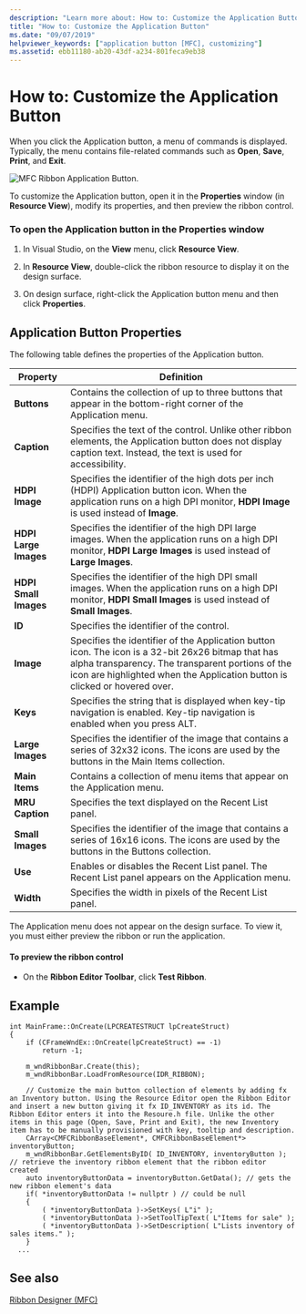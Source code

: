 ```yaml
---
description: "Learn more about: How to: Customize the Application Button"
title: "How to: Customize the Application Button"
ms.date: "09/07/2019"
helpviewer_keywords: ["application button [MFC], customizing"]
ms.assetid: ebb11180-ab20-43df-a234-801feca9eb38
---
```

# How to: Customize the Application Button

When you click the Application button, a menu of commands is displayed. Typically, the menu contains file-related commands such as **Open**, **Save**, **Print**, and **Exit**.

![MFC Ribbon Application Button.](../mfc/media/application_button.png "MFC Ribbon Application Button")

To customize the Application button, open it in the **Properties** window (in **Resource View**), modify its properties, and then preview the ribbon control.

### To open the Application button in the Properties window

1. In Visual Studio, on the **View** menu, click **Resource View**.

1. In **Resource View**, double-click the ribbon resource to display it on the design surface.

1. On design surface, right-click the Application button menu and then click **Properties**.

## Application Button Properties

The following table defines the properties of the Application button.

|Property|Definition|
|--------------|----------------|
|**Buttons**|Contains the collection of up to three buttons that appear in the bottom-right corner of the Application menu.|
|**Caption**|Specifies the text of the control. Unlike other ribbon elements, the Application button does not display caption text. Instead, the text is used for accessibility.|
|**HDPI Image**|Specifies the identifier of the high dots per inch (HDPI) Application button icon. When the application runs on a high DPI monitor, **HDPI Image** is used instead of **Image**.|
|**HDPI Large Images**|Specifies the identifier of the high DPI large images. When the application runs on a high DPI monitor, **HDPI Large Images** is used instead of **Large Images**.|
|**HDPI Small Images**|Specifies the identifier of the high DPI small images. When the application runs on a high DPI monitor, **HDPI Small Images** is used instead of **Small Images**.|
|**ID**|Specifies the identifier of the control.|
|**Image**|Specifies the identifier of the Application button icon. The icon is a 32-bit 26x26 bitmap that has alpha transparency. The transparent portions of the icon are highlighted when the Application button is clicked or hovered over.|
|**Keys**|Specifies the string that is displayed when key-tip navigation is enabled. Key-tip navigation is enabled when you press ALT.|
|**Large Images**|Specifies the identifier of the image that contains a series of 32x32 icons. The icons are used by the buttons in the Main Items collection.|
|**Main Items**|Contains a collection of menu items that appear on the Application menu.|
|**MRU Caption**|Specifies the text displayed on the Recent List panel.|
|**Small Images**|Specifies the identifier of the image that contains a series of 16x16 icons. The icons are used by the buttons in the Buttons collection.|
|**Use**|Enables or disables the Recent List panel. The Recent List panel appears on the Application menu.|
|**Width**|Specifies the width in pixels of the Recent List panel.|

The Application menu does not appear on the design surface. To view it, you must either preview the ribbon or run the application.

#### To preview the ribbon control

- On the **Ribbon Editor Toolbar**, click **Test Ribbon**.
## Example
```
int MainFrame::OnCreate(LPCREATESTRUCT lpCreateStruct)
{
	if (CFrameWndEx::OnCreate(lpCreateStruct) == -1)
		return -1;

	m_wndRibbonBar.Create(this);
	m_wndRibbonBar.LoadFromResource(IDR_RIBBON);

	// Customize the main button collection of elements by adding fx an Inventory button. Using the Resource Editor open the Ribbon Editor and insert a new button giving it fx ID_INVENTORY as its id. The Ribbon Editor enters it into the Resoure.h file. Unlike the other items in this page (Open, Save, Print and Exit), the new Inventory item has to be manually provisioned with key, tooltip and description. 
	CArray<CMFCRibbonBaseElement*, CMFCRibbonBaseElement*> inventoryButton;
	m_wndRibbonBar.GetElementsByID( ID_INVENTORY, inventoryButton ); // retrieve the inventory ribbon element that the ribbon editor created
	auto inventoryButtonData = inventoryButton.GetData(); // gets the new ribbon element's data
	if( *inventoryButtonData != nullptr ) // could be null
	{ 
		( *inventoryButtonData )->SetKeys( L"i" );
		( *inventoryButtonData )->SetToolTipText( L"Items for sale" );
		( *inventoryButtonData )->SetDescription( L"Lists inventory of sales items." );
	}
  ...
  ```
## See also

[Ribbon Designer (MFC)](ribbon-designer-mfc.md)
